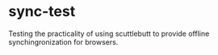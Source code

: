 # sync-test

Testing the practicality of using scuttlebutt to provide offline synchingronization for browsers.
